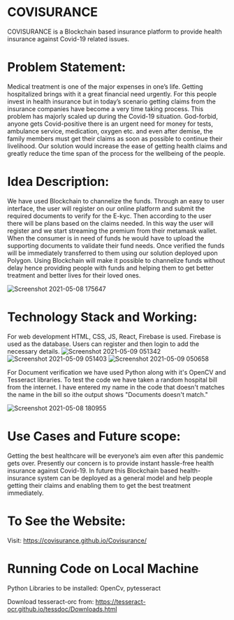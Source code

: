 # COVISURANCE
COVISURANCE is a Blockchain based insurance platform to provide health insurance against Covid-19 related issues.

# Problem Statement:
Medical treatment is one of the major expenses in one’s life. Getting hospitalized brings with it a great financial need urgently. For this people invest in health insurance but in today’s scenario getting claims from the insurance companies have become a very time taking process. This problem has majorly scaled up during the Covid-19 situation. God-forbid, anyone gets Covid-positive there is an urgent need for money for tests, ambulance service, medication, oxygen etc. and even after demise, the family members must get their claims as soon as possible to continue their livelihood. Our solution would increase the ease of getting health claims and greatly reduce the time span of the process for the wellbeing of the people.

# Idea Description:
We have used Blockchain to channelize the funds. Through an easy to user interface, the user will register on our online platform and submit the required documents to verify for the E-kyc. Then according to the user there will be plans based on the claims needed. In this way the user will register and we start streaming the premium from their metamask wallet. When the consumer is in need of funds he would have to upload the supporting documents to validate their fund needs. Once verified the funds will be immediately transferred to them using our solution deployed upon Polygon. Using Blockchain will make it possible to channelize funds without delay hence providing people with funds and helping them to get better treatment and better lives for their loved ones. 

![Screenshot 2021-05-08 175647](https://user-images.githubusercontent.com/72281283/117539121-cbd65800-b026-11eb-94ce-8d186f183b62.jpg)

# Technology Stack and Working:
For web development HTML, CSS, JS, React, Firebase is used. Firebase is used as the database. Users can register and then login to add the necessary details.
![Screenshot 2021-05-09 051342](https://user-images.githubusercontent.com/72281283/117556348-78472700-b085-11eb-961d-f9489f29909b.jpg)
![Screenshot 2021-05-09 051403](https://user-images.githubusercontent.com/72281283/117556349-7aa98100-b085-11eb-86c2-0be5334047d0.jpg)
![Screenshot 2021-05-09 050658](https://user-images.githubusercontent.com/72281283/117556350-7d0bdb00-b085-11eb-9aa2-89d6ed56e7af.jpg)


For Document verification we have used Python along with it's OpenCV and Tesseract libraries. To test the code we have taken a random hospital bill from the internet. I have entered my name in the code that doesn't matches the name in the bill so ithe output shows "Documents doesn't match."

![Screenshot 2021-05-08 180955](https://user-images.githubusercontent.com/72281283/117539508-a1859a00-b028-11eb-84c8-95cfc959a34c.jpg)
 
# Use Cases and Future scope:
Getting the best healthcare will be everyone’s aim even after this pandemic gets over. Presently our concern is to provide instant hassle-free health insurance against Covid-19. In future this Blockchain based health-insurance system can be deployed as a general model and help people getting their claims and enabling them to get the best treatment immediately.

# To See the Website:
Visit: https://covisurance.github.io/Covisurance/

# Running Code on Local Machine
Python Libraries to be installed: OpenCv, pytesseract

Download tesseract-orc from: https://tesseract-ocr.github.io/tessdoc/Downloads.html
